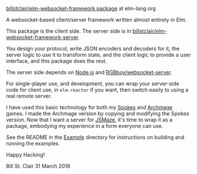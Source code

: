 [billstclair/elm-websocket-framework package](http://package.elm-lang.org/packages/billstclair/elm-websocket-framework/latest) at elm-lang.org

A websocket-based client/server framework written almost entirely in Elm.

This package is the client side. The server side is in [billstclair/elm-websocket-framework-server](http://package.elm-lang.org/packages/billstclair/elm-websocket-framework-server/latest).

You design your protocol, write JSON encoders and decoders for it, the server logic to use it to transform state, and the client logic to provide a user interface, and this package does the rest.

The server side depends on [Node.js](https://nodejs.org/) and [RGBboy/websocket-server](http://package.elm-lang.org/packages/RGBboy/websocket-server/latest).

For single-player use, and development, you can wrap your server-side code for client use, in `elm-reactor` if you want, then switch easily to using a real remote server.

I have used this basic technology for both my [Spokes](https://gibgoygames.com/spokes/) and [Archmage](https://gibgoygames.com/archmage/) games. I made the Archmage version by copying and modifying the Spokes version. Now that I want a server for [JSMaze](http://jsmaze.com), it's time to wrap it as a package, embodying my experience in a form everyone can use.

See the README in the [Example](https://github.com/billstclair/elm-websocket-framework/tree/master/example) directory for instructions on building and running the examples.

Happy Hacking!

Bill St. Clair
31 March 2018
